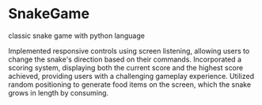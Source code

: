 # SnakeGame
classic snake game with python language 

Implemented responsive controls using screen listening, allowing users to change the snake's direction based on their commands.
Incorporated a scoring system, displaying both the current score and the highest score achieved, providing users with a challenging gameplay experience.
Utilized random positioning to generate food items on the screen, which the snake grows in length by consuming.
